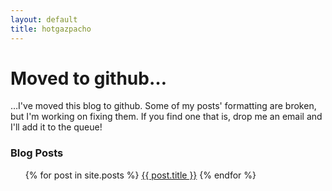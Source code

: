 ```yaml
---
layout: default
title: hotgazpacho
---
```

# Moved to github&hellip;
&hellip;I've moved this blog to github. Some of my posts' formatting are broken,
but I'm working on fixing them. If you find one that is, drop me an email and I'll add it to the queue!

### Blog Posts
<ul>
  {% for post in site.posts %}
    <li{% if page.url == post.url %} class="active"{% endif %}><a href="{{ post.url }}">{{ post.title }}</a></li>
  {% endfor %}
</ul>
